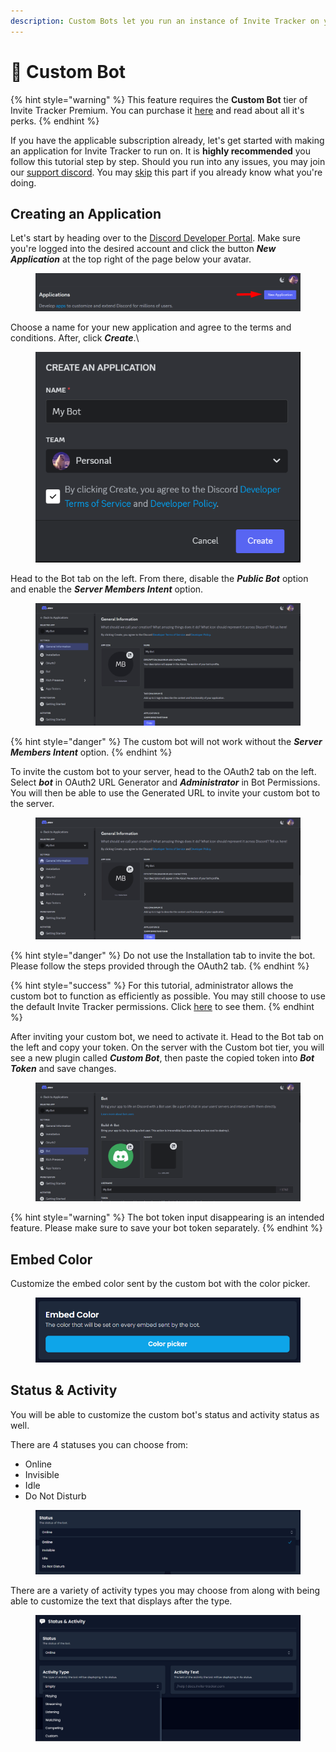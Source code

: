 ```yaml
---
description: Custom Bots let you run an instance of Invite Tracker on your own application.
---
```


# 🤖 Custom Bot

{% hint style="warning" %}
This feature requires the **Custom Bot** tier of Invite Tracker Premium. You can purchase it [here](https://invite-tracker.com/premium) and read about all it's perks.
{% endhint %}

If you have the applicable subscription already, let's get started with making an application for Invite Tracker to run on. It is **highly recommended** you follow this tutorial step by step. Should you run into any issues, you may join our [support discord](https://discord.gg/8RwBGuf). You may [skip](custom-bot.md#embed-color) this part if you already know what you're doing.

## Creating an Application

Let's start by heading over to the [Discord Developer Portal](https://discord.com/developers/applications). Make sure you're logged into the desired account and click the button _**New Application**_ at the top right of the page below your avatar.

<figure><img src="../../.gitbook/assets/devappi1.png" alt=""><figcaption></figcaption></figure>

Choose a name for your new application and agree to the terms and conditions. After, click _**Create**_.\


<figure><img src="../../.gitbook/assets/devappi2.png" alt=""><figcaption></figcaption></figure>

Head to the Bot tab on the left. From there, disable the _**Public Bot**_ option and enable the _**Server Members Intent**_ option.

<figure><img src="../../.gitbook/assets/app_perms.gif" alt=""><figcaption></figcaption></figure>

{% hint style="danger" %}
The custom bot will not work without the _**Server Members Intent**_ option.
{% endhint %}

To invite the custom bot to your server, head to the OAuth2 tab on the left. Select _**bot**_ in OAuth2 URL Generator and _**Administrator**_ in Bot Permissions. You will then be able to use the Generated URL to invite your custom bot to the server.

<figure><img src="../../.gitbook/assets/app_invite.gif" alt=""><figcaption></figcaption></figure>

{% hint style="danger" %}
Do not use the Installation tab to invite the bot. Please follow the steps provided through the OAuth2 tab.
{% endhint %}

{% hint style="success" %}
For this tutorial, administrator allows the custom bot to function as efficiently as possible. You may still choose to use the default Invite Tracker permissions. Click [here](../../faq.md#what-are-the-required-permissions-for-invite-tracker) to see them.
{% endhint %}

After inviting your custom bot, we need to activate it. Head to the Bot tab on the left and copy your token. On the server with the Custom bot tier, you will see a new plugin called _**Custom Bot**_, then paste the copied token into _**Bot Token**_ and save changes.

<figure><img src="../../.gitbook/assets/app_token.gif" alt=""><figcaption></figcaption></figure>

{% hint style="warning" %}
The bot token input disappearing is an intended feature. Please make sure to save your bot token separately.&#x20;
{% endhint %}

## Embed Color

Customize the embed color sent by the custom bot with the color picker.

<figure><img src="../../.gitbook/assets/CB_embedcolor.png" alt=""><figcaption></figcaption></figure>

## Status & Activity

You will be able to customize the custom bot's status and activity status as well.

There are 4 statuses you can choose from:

* Online
* Invisible
* Idle
* Do Not Disturb

<figure><img src="../../.gitbook/assets/CB_status.png" alt=""><figcaption></figcaption></figure>

There are a variety of activity types you may choose from along with being able to customize the text that displays after the type.

<figure><img src="../../.gitbook/assets/CB_activity.png" alt=""><figcaption></figcaption></figure>
